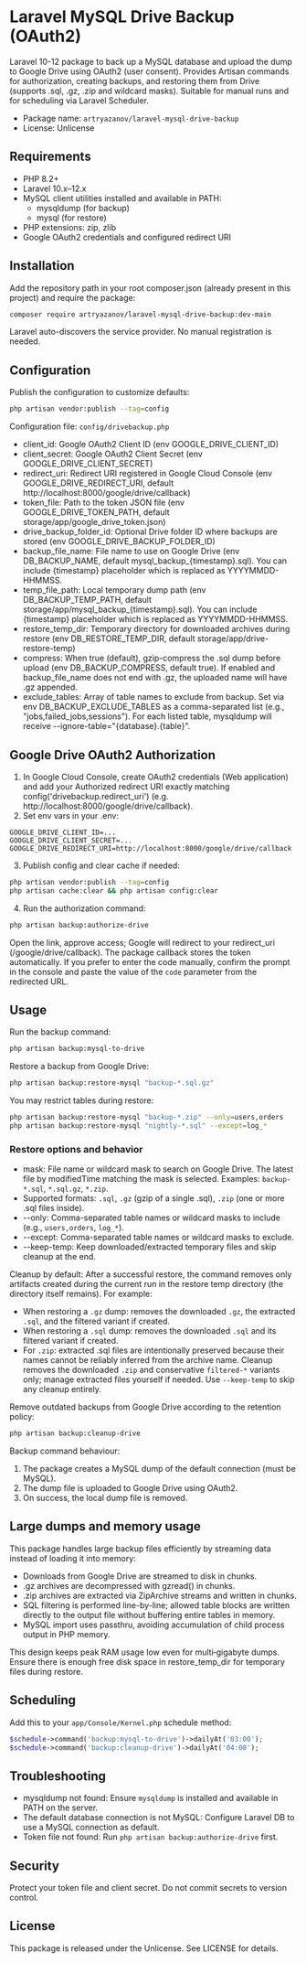 # Laravel MySQL Drive Backup (OAuth2)

Laravel 10-12 package to back up a MySQL database and upload the dump to Google Drive using OAuth2 (user consent). Provides Artisan commands for authorization, creating backups, and restoring them from Drive (supports .sql, .gz, .zip and wildcard masks). Suitable for manual runs and for scheduling via Laravel Scheduler.

- Package name: `artryazanov/laravel-mysql-drive-backup`
- License: Unlicense

## Requirements
- PHP 8.2+
- Laravel 10.x–12.x
- MySQL client utilities installed and available in PATH:
  - mysqldump (for backup)
  - mysql (for restore)
- PHP extensions: zip, zlib
- Google OAuth2 credentials and configured redirect URI

## Installation

Add the repository path in your root composer.json (already present in this project) and require the package:

```bash
composer require artryazanov/laravel-mysql-drive-backup:dev-main
```

Laravel auto-discovers the service provider. No manual registration is needed.

## Configuration

Publish the configuration to customize defaults:

```bash
php artisan vendor:publish --tag=config
```

Configuration file: `config/drivebackup.php`

- client_id: Google OAuth2 Client ID (env GOOGLE_DRIVE_CLIENT_ID)
- client_secret: Google OAuth2 Client Secret (env GOOGLE_DRIVE_CLIENT_SECRET)
- redirect_uri: Redirect URI registered in Google Cloud Console (env GOOGLE_DRIVE_REDIRECT_URI, default http://localhost:8000/google/drive/callback)
- token_file: Path to the token JSON file (env GOOGLE_DRIVE_TOKEN_PATH, default storage/app/google_drive_token.json)
- drive_backup_folder_id: Optional Drive folder ID where backups are stored (env GOOGLE_DRIVE_BACKUP_FOLDER_ID)
- backup_file_name: File name to use on Google Drive (env DB_BACKUP_NAME, default mysql_backup_{timestamp}.sql). You can include {timestamp} placeholder which is replaced as YYYYMMDD-HHMMSS.
- temp_file_path: Local temporary dump path (env DB_BACKUP_TEMP_PATH, default storage/app/mysql_backup_{timestamp}.sql). You can include {timestamp} placeholder which is replaced as YYYYMMDD-HHMMSS.
- restore_temp_dir: Temporary directory for downloaded archives during restore (env DB_RESTORE_TEMP_DIR, default storage/app/drive-restore-temp)
- compress: When true (default), gzip-compress the .sql dump before upload (env DB_BACKUP_COMPRESS, default true). If enabled and backup_file_name does not end with .gz, the uploaded name will have .gz appended.
- exclude_tables: Array of table names to exclude from backup. Set via env DB_BACKUP_EXCLUDE_TABLES as a comma-separated list (e.g., "jobs,failed_jobs,sessions"). For each listed table, mysqldump will receive --ignore-table="{database}.{table}".

## Google Drive OAuth2 Authorization

1. In Google Cloud Console, create OAuth2 credentials (Web application) and add your Authorized redirect URI exactly matching config('drivebackup.redirect_uri') (e.g. http://localhost:8000/google/drive/callback).
2. Set env vars in your .env:

```
GOOGLE_DRIVE_CLIENT_ID=...
GOOGLE_DRIVE_CLIENT_SECRET=...
GOOGLE_DRIVE_REDIRECT_URI=http://localhost:8000/google/drive/callback
```

3. Publish config and clear cache if needed:

```bash
php artisan vendor:publish --tag=config
php artisan cache:clear && php artisan config:clear
```

4. Run the authorization command:

```bash
php artisan backup:authorize-drive
```

Open the link, approve access; Google will redirect to your redirect_uri (/google/drive/callback). The package callback stores the token automatically. If you prefer to enter the code manually, confirm the prompt in the console and paste the value of the `code` parameter from the redirected URL.

## Usage

Run the backup command:

```bash
php artisan backup:mysql-to-drive
```

Restore a backup from Google Drive:

```bash
php artisan backup:restore-mysql "backup-*.sql.gz"
```

You may restrict tables during restore:

```bash
php artisan backup:restore-mysql "backup-*.zip" --only=users,orders
php artisan backup:restore-mysql "nightly-*.sql" --except=log_*
```

### Restore options and behavior
- mask: File name or wildcard mask to search on Google Drive. The latest file by modifiedTime matching the mask is selected. Examples: `backup-*.sql`, `*.sql.gz`, `*.zip`.
- Supported formats: `.sql`, `.gz` (gzip of a single .sql), `.zip` (one or more .sql files inside).
- --only: Comma-separated table names or wildcard masks to include (e.g., `users,orders`, `log_*`).
- --except: Comma-separated table names or wildcard masks to exclude.
- --keep-temp: Keep downloaded/extracted temporary files and skip cleanup at the end.

Cleanup by default: After a successful restore, the command removes only artifacts created during the current run in the restore temp directory (the directory itself remains). For example:
- When restoring a `.gz` dump: removes the downloaded `.gz`, the extracted `.sql`, and the filtered variant if created.
- When restoring a `.sql` dump: removes the downloaded `.sql` and its filtered variant if created.
- For `.zip`: extracted .sql files are intentionally preserved because their names cannot be reliably inferred from the archive name. Cleanup removes the downloaded `.zip` and conservative `filtered-*` variants only; manage extracted files yourself if needed. Use `--keep-temp` to skip any cleanup entirely.

Remove outdated backups from Google Drive according to the retention policy:

```bash
php artisan backup:cleanup-drive
```

Backup command behaviour:
1. The package creates a MySQL dump of the default connection (must be MySQL).
2. The dump file is uploaded to Google Drive using OAuth2.
3. On success, the local dump file is removed.

## Large dumps and memory usage

This package handles large backup files efficiently by streaming data instead of loading it into memory:
- Downloads from Google Drive are streamed to disk in chunks.
- .gz archives are decompressed with gzread() in chunks.
- .zip archives are extracted via ZipArchive streams and written in chunks.
- SQL filtering is performed line-by-line; allowed table blocks are written directly to the output file without buffering entire tables in memory.
- MySQL import uses passthru, avoiding accumulation of child process output in PHP memory.

This design keeps peak RAM usage low even for multi‑gigabyte dumps. Ensure there is enough free disk space in restore_temp_dir for temporary files during restore.

## Scheduling

Add this to your `app/Console/Kernel.php` schedule method:

```php
$schedule->command('backup:mysql-to-drive')->dailyAt('03:00');
$schedule->command('backup:cleanup-drive')->dailyAt('04:00');
```

## Troubleshooting

- mysqldump not found: Ensure `mysqldump` is installed and available in PATH on the server.
- The default database connection is not MySQL: Configure Laravel DB to use a MySQL connection as default.
- Token file not found: Run `php artisan backup:authorize-drive` first.

## Security

Protect your token file and client secret. Do not commit secrets to version control.

## License

This package is released under the Unlicense. See LICENSE for details.
